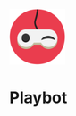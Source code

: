 <a href="https://play-bot.xyz" target="_blank"><img src="https://github.com/PlaybotApp/.github/blob/main/assets/Emoji.png" width="100" height="100"></a>
# Playbot
